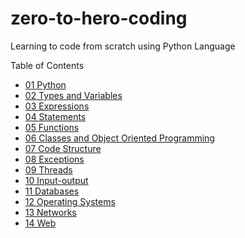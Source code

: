 # zero-to-hero-coding
Learning to code from scratch using Python Language

Table of Contents
- [01 Python](./01_Python/index.md)
- [02 Types and Variables](./02_Types/index.md)
- [03 Expressions](./03_Expressions/index.md)
- [04 Statements](./04_Statements/index.md)
- [05 Functions](./05_Functions/index.md)
- [06 Classes and Object Oriented Programming](./06_Classes/index.md)
- [07 Code Structure](./07_Code/index.md)
- [08 Exceptions](./08_Exceptions/index.md)
- [09 Threads](./09_Threads/index.md)
- [10 Input-output](./10_InputOutput/index.md)
- [11 Databases](./11_Databases/index.md)
- [12 Operating Systems](./12_OperatingSystems/index.md)
- [13 Networks](./13_Networks/index.md)
- [14 Web](./14_Web/index.md)
